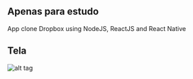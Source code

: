 ## Apenas para estudo

App clone Dropbox using NodeJS, ReactJS and React Native

## Tela
![alt tag](https://raw.githubusercontent.com/marlonauthority/dropbox-clone-node-react/master/example/1.png)

